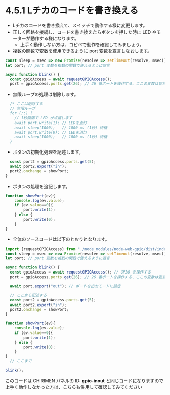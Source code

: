 # 4.5.1 Lチカのコードを書き換える
- Lチカのコードを書き換えて、スイッチで動作する様に変更します。
- 正しく回路を接続し、コードを書き換えたらボタンを押した時に LED やモーターが動作する様になります。
  - 上手く動作しない方は、コピペで動作を確認してみましょう。
- 複数の関数で変数を使用できるように port 変数を宣言しなおします。

```js
const sleep = msec => new Promise(resolve => setTimeout(resolve, msec)); 
let port; // port 変数を複数の関数で使えるように宣言

async function blink() {
  const gpioAccess = await requestGPIOAccess(); 
  port = gpioAccess.ports.get(26); // 26 番ポートを操作する、ここの変数は宣言済みなので const は削除する
```

- 無限ループの処理は削除します。

```js
  /* ここは削除する
  // 無限ループ
  for (;;) {
    // 1秒間隔で LED が点滅します
    await port.write(1); // LEDを点灯
    await sleep(1000);   // 1000 ms (1秒) 待機
    await port.write(0); // LEDを消灯
    await sleep(1000);   // 1000 ms (1秒) 待機
  }
```

- ボタンの初期化処理を記述します。

```js
  const port2 = gpioAccess.ports.get(5);
  await port2.export("in");
  port2.onchange = showPort;
}
```

- ボタンの処理を追記します。

```js
function showPort(ev){
	console.log(ev.value);
    if (ev.value==0){
        port.write(1);
    } else {
        port.write(0);
    }
}
```

- 全体のソースコードは以下のとおりとなります。

```js
import {requestGPIOAccess} from "./node_modules/node-web-gpio/dist/index.js"; // WebGPIO を使えるようにするためのライブラリをインポート
const sleep = msec => new Promise(resolve => setTimeout(resolve, msec)); // sleep 関数を定義
let port; // port 変数を複数の関数で使えるように宣言

async function blink() {
  const gpioAccess = await requestGPIOAccess(); // GPIO を操作する 
  port = gpioAccess.ports.get(26); // 26 番ポートを操作する、ここの変数は宣言済みなので const 宣言は削除する

  await port.export("out"); // ポートを出力モードに設定

  // ここから記述する
  const port2 = gpioAccess.ports.get(5);
  await port2.export("in");
  port2.onchange = showPort;
}

function showPort(ev){
	console.log(ev.value);
    if (ev.value==0){
        port.write(1);
    } else {
        port.write(0);
    }
}
  // ここまで

blink();
```
このコードは CHIRIMEN パネルの ID: **gpio-inout** と同じコードになりますので上手く動作しなかった方は、こちらも併用して確認してみてください
